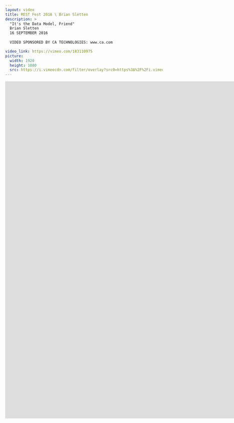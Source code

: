 ```yaml
---
layout: video
title: REST Fest 2016 \ Brian Sletten
description: >
  "It's the Data Model, Friend"
  Brian Sletten
  16 SEPTEMBER 2016
  
  VIDEO SPONSORED BY CA TECHNOLOGIES: www.ca.com

video_link: https://vimeo.com/183110975
picture:
  width: 1920
  height: 1080
  src: https://i.vimeocdn.com/filter/overlay?src0=https%3A%2F%2Fi.vimeocdn.com%2Fvideo%2F593783781_1920x1080.jpg&src1=http%3A%2F%2Ff.vimeocdn.com%2Fp%2Fimages%2Fcrawler_play.png
---
```

<iframe src="https://player.vimeo.com/video/183110975?title=0&byline=0&portrait=0&badge=0&autopause=0&player_id=0" width="1920" height="1080" frameborder="0" title="REST Fest 2016 \ Brian Sletten" webkitallowfullscreen mozallowfullscreen allowfullscreen></iframe>